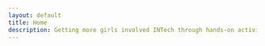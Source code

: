 ```yaml
---
layout: default
title: Home
description: Getting more girls involved INTech through hands-on activities and exposure to women in the field.
---
```



      				


 